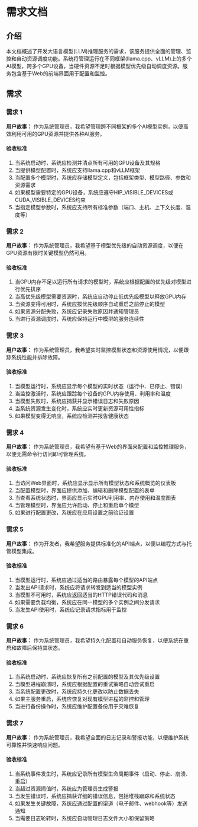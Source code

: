# 需求文档

## 介绍

本文档概述了开发大语言模型(LLM)推理服务的需求，该服务提供全面的管理、监控和自动资源调度功能。系统将管理运行在不同框架(llama.cpp、vLLM)上的多个AI模型，跨多个GPU设备，当硬件资源不足时根据模型优先级自动调度资源。服务包含基于Web的前端界面用于配置和监控。

## 需求

### 需求 1

**用户故事：** 作为系统管理员，我希望管理跨不同框架的多个AI模型实例，以便高效利用可用的GPU资源并提供各种AI服务。

#### 验收标准

1. 当系统启动时，系统应检测并清点所有可用的GPU设备及其规格
2. 当提供模型配置时，系统应支持llama.cpp和vLLM框架
3. 当配置多个模型时，系统应存储模型定义，包括框架类型、模型路径、参数和资源需求
4. 如果模型需要特定的GPU设备，系统应遵守HIP_VISIBLE_DEVICES或CUDA_VISIBLE_DEVICES约束
5. 当指定模型参数时，系统应支持所有标准参数（端口、主机、上下文长度、温度等）

### 需求 2

**用户故事：** 作为系统管理员，我希望基于模型优先级的自动资源调度，以便在GPU资源有限时关键模型仍然可用。

#### 验收标准

1. 当GPU内存不足以运行所有请求的模型时，系统应根据配置的优先级对模型进行优先排序
2. 当高优先级模型需要资源时，系统应自动停止低优先级模型以释放GPU内存
3. 当资源变得可用时，系统应按优先级顺序自动重启之前停止的模型
4. 如果资源分配失败，系统应记录失败原因并通知管理员
5. 当进行资源调度时，系统应保持运行中模型的服务连续性

### 需求 3

**用户故事：** 作为系统管理员，我希望实时监控模型状态和资源使用情况，以便跟踪系统性能并排除故障。

#### 验收标准

1. 当模型运行时，系统应显示每个模型的实时状态（运行中、已停止、错误）
2. 当监控激活时，系统应跟踪每个设备的GPU内存使用、利用率和温度
3. 当模型失败时，系统应捕获并显示错误日志和失败原因
4. 当系统资源发生变化时，系统应实时更新资源可用性指标
5. 如果模型变得无响应，系统应检测并报告健康状态

### 需求 4

**用户故事：** 作为系统管理员，我希望有基于Web的界面来配置和监控推理服务，以便无需命令行访问即可管理系统。

#### 验收标准

1. 当访问Web界面时，系统应显示显示所有模型状态和系统概览的仪表板
2. 当配置模型时，界面应提供添加、编辑和删除模型配置的表单
3. 当查看系统状态时，界面应显示实时GPU利用率、内存使用和温度图表
4. 当管理模型时，界面应允许启动、停止和重启单个模型
5. 如果进行配置更改，系统应在应用设置之前验证设置

### 需求 5

**用户故事：** 作为开发者，我希望服务提供标准化的API端点，以便以编程方式与托管模型集成。

#### 验收标准

1. 当模型运行时，系统应通过适当的路由暴露每个模型的API端点
2. 当发出API请求时，系统应将请求转发到适当的模型实例
3. 当模型不可用时，系统应返回适当的HTTP错误代码和消息
4. 如果需要负载均衡，系统应在同一模型的多个实例之间分发请求
5. 当发生API使用时，系统应记录请求指标用于监控

### 需求 6

**用户故事：** 作为系统管理员，我希望持久化配置和自动服务恢复，以便系统在重启和故障后保持其状态。

#### 验收标准

1. 当系统启动时，系统应恢复所有之前配置的模型及其优先级设置
2. 当模型进程崩溃时，系统应根据配置的重试策略自动尝试重启
3. 当系统配置更改时，系统应持久化更改以防止数据丢失
4. 如果主服务重启，系统应恢复对现有模型进程的监控和管理
5. 当进行备份操作时，系统应维护配置备份用于灾难恢复

### 需求 7

**用户故事：** 作为系统管理员，我希望全面的日志记录和警报功能，以便维护系统可靠性并快速响应问题。

#### 验收标准

1. 当系统事件发生时，系统应记录所有模型生命周期事件（启动、停止、崩溃、重启）
2. 当超过资源阈值时，系统应为管理员生成警报
3. 当发生错误时，系统应捕获详细的错误信息，包括堆栈跟踪和系统状态
4. 如果发生关键故障，系统应通过配置的渠道（电子邮件、webhook等）发送通知
5. 当需要日志轮转时，系统应自动管理日志文件大小和保留策略